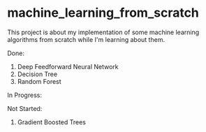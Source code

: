 # machine_learning_from_scratch
This project is about my implementation of some machine learning algorithms from scratch while I'm learning about them.

Done:

1) Deep Feedforward Neural Network
2) Decision Tree
3) Random Forest

In Progress:

Not Started:
1) Gradient Boosted Trees
